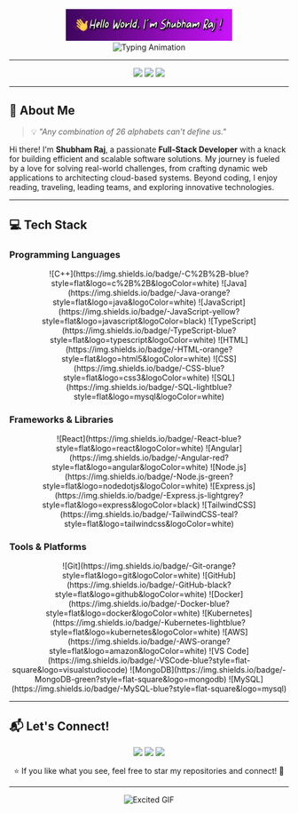 <div align="center">
  <a href="https://shubhamraj-24.github.io/Shubham-Raj-Portfolio/" target="_blank" rel="noopener noreferrer">
    <img src="https://github.com/shubhamraj-24/shubhamraj-24/blob/main/assets/shubham_gif4.gif" alt="👋 Hello World" width="300"/>
  </a>
</div>

<div align="center">
  <img src="https://readme-typing-svg.herokuapp.com?font=Fira+Code&weight=500&size=28&pause=1000&color=F75C7E&center=true&vCenter=true&width=600&lines=Hello%2C+I'm+Shubham+Raj!+%F0%9F%91%8B;Developer+%7C+Debugger+%7C+Deployer;Passionate+about+Innovation+%F0%9F%9A%80" alt="Typing Animation" />
</div>

---

<div align="center">
  <a href="mailto:shubham321raj@gmail.com"><img src="https://img.shields.io/badge/Email-D14836?style=for-the-badge&logo=gmail&logoColor=white" /></a>
  <a href="https://www.linkedin.com/in/shubham-raj-38a516204"><img src="https://img.shields.io/badge/LinkedIn-0077B5?style=for-the-badge&logo=linkedin&logoColor=white" /></a>
  <a href="https://shubhamraj-24.github.io/Shubham-Raj-Portfolio/"><img src="https://img.shields.io/badge/Portfolio-20C997?style=for-the-badge&logo=githubpages&logoColor=white" /></a>
</div>

---

## 🌟 About Me  

> 💡 *"Any combination of 26 alphabets can't define us."*  

Hi there! I'm **Shubham Raj**, a passionate **Full-Stack Developer** with a knack for building efficient and scalable software solutions. My journey is fueled by a love for solving real-world challenges, from crafting dynamic web applications to architecting cloud-based systems. Beyond coding, I enjoy reading, traveling, leading teams, and exploring innovative technologies.  

---

## 💻 Tech Stack  

### **Programming Languages**
<div align="center">
  ![C++](https://img.shields.io/badge/-C%2B%2B-blue?style=flat&logo=c%2B%2B&logoColor=white)
  ![Java](https://img.shields.io/badge/-Java-orange?style=flat&logo=java&logoColor=white)
  ![JavaScript](https://img.shields.io/badge/-JavaScript-yellow?style=flat&logo=javascript&logoColor=black)
  ![TypeScript](https://img.shields.io/badge/-TypeScript-blue?style=flat&logo=typescript&logoColor=white)
  ![HTML](https://img.shields.io/badge/-HTML-orange?style=flat&logo=html5&logoColor=white)
  ![CSS](https://img.shields.io/badge/-CSS-blue?style=flat&logo=css3&logoColor=white)
  ![SQL](https://img.shields.io/badge/-SQL-lightblue?style=flat&logo=mysql&logoColor=white)
</div>

### **Frameworks & Libraries**
<div align="center">
  ![React](https://img.shields.io/badge/-React-blue?style=flat&logo=react&logoColor=white)
  ![Angular](https://img.shields.io/badge/-Angular-red?style=flat&logo=angular&logoColor=white)
  ![Node.js](https://img.shields.io/badge/-Node.js-green?style=flat&logo=nodedotjs&logoColor=white)
  ![Express.js](https://img.shields.io/badge/-Express.js-lightgrey?style=flat&logo=express&logoColor=black)
  ![TailwindCSS](https://img.shields.io/badge/-TailwindCSS-teal?style=flat&logo=tailwindcss&logoColor=white)
</div>

### **Tools & Platforms**
<div align="center">
  ![Git](https://img.shields.io/badge/-Git-orange?style=flat&logo=git&logoColor=white)
  ![GitHub](https://img.shields.io/badge/-GitHub-black?style=flat&logo=github&logoColor=white)
  ![Docker](https://img.shields.io/badge/-Docker-blue?style=flat&logo=docker&logoColor=white)
  ![Kubernetes](https://img.shields.io/badge/-Kubernetes-lightblue?style=flat&logo=kubernetes&logoColor=white)
  ![AWS](https://img.shields.io/badge/-AWS-orange?style=flat&logo=amazon&logoColor=white)
  ![VS Code](https://img.shields.io/badge/-VSCode-blue?style=flat-square&logo=visualstudiocode)
  ![MongoDB](https://img.shields.io/badge/-MongoDB-green?style=flat-square&logo=mongodb)
  ![MySQL](https://img.shields.io/badge/-MySQL-blue?style=flat-square&logo=mysql)
</div>

---

## 📬 Let's Connect!  

<div align="center">
  <a href="mailto:shubham321raj@gmail.com"><img src="https://img.shields.io/badge/Email-red?style=for-the-badge&logo=gmail&logoColor=white" /></a>
  <a href="https://www.linkedin.com/in/shubham-raj-38a516204"><img src="https://img.shields.io/badge/LinkedIn-blue?style=for-the-badge&logo=linkedin&logoColor=white" /></a>
  <a href="https://shubhamraj-24.github.io/Shubham-Raj-Portfolio/"><img src="https://img.shields.io/badge/Portfolio-green?style=for-the-badge&logo=githubpages&logoColor=white" /></a>
</div>

<p align="center">⭐ If you like what you see, feel free to star my repositories and connect! 🚀</p>

---

<div align="center">
  <img src="https://media.giphy.com/media/3o7buirYdZc5uQ8v9y/giphy.gif" alt="Excited GIF" width="300"/>
</div>

